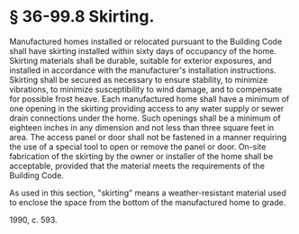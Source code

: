 # § 36-99.8 Skirting.

<p>Manufactured homes installed or relocated pursuant to the Building Code shall have skirting installed within sixty days of occupancy of the home. Skirting materials shall be durable, suitable for exterior exposures, and installed in accordance with the manufacturer's installation instructions. Skirting shall be secured as necessary to ensure stability, to minimize vibrations, to minimize susceptibility to wind damage, and to compensate for possible frost heave. Each manufactured home shall have a minimum of one opening in the skirting providing access to any water supply or sewer drain connections under the home. Such openings shall be a minimum of eighteen inches in any dimension and not less than three square feet in area. The access panel or door shall not be fastened in a manner requiring the use of a special tool to open or remove the panel or door. On-site fabrication of the skirting by the owner or installer of the home shall be acceptable, provided that the material meets the requirements of the Building Code.</p><p>As used in this section, "skirting" means a weather-resistant material used to enclose the space from the bottom of the manufactured home to grade.</p><p>1990, c. 593.</p>
